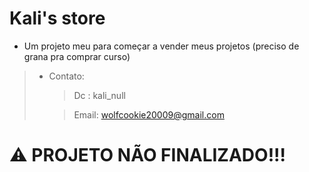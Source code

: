 # Kali's store
- Um projeto meu para começar a vender meus projetos (preciso de grana pra comprar curso)

> - Contato:
>    > Dc : kali_null
>
>    > Email: wolfcookie20009@gmail.com

# ⚠ PROJETO NÃO FINALIZADO!!!
